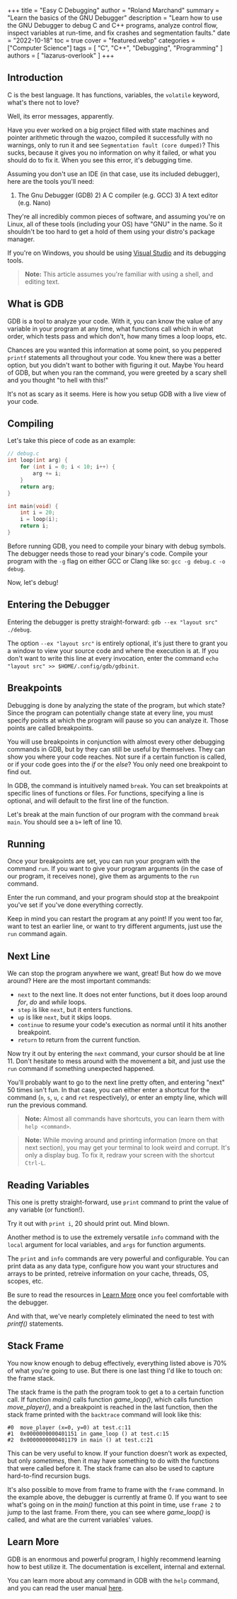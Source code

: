 +++
title = "Easy C Debugging"
author = "Roland Marchand"
summary = "Learn the basics of the GNU Debugger"
description = "Learn how to use the GNU Debugger to debug C and C++ programs, analyze control flow, inspect variables at run-time, and fix crashes and segmentation faults."
date = "2022-10-18"
toc = true
cover = "featured.webp"
categories = ["Computer Science"]
tags = [
   "C",
   "C++",
   "Debugging",
   "Programming"
]
authors = [
    "lazarus-overlook"
]
+++

## Introduction

C is the best language. It has functions, variables, the `volatile` keyword,
what's there not to love?

Well, its error messages, apparently.

Have you ever worked on a big project filled with state machines and pointer
arithmetic through the wazoo, compiled it successfully with no warnings, only to
run it and see `Segmentation fault (core dumped)`? This sucks, because it gives
you no information on why it failed, or what you should do to fix it. When you
see this error, it's debugging time.

Assuming you don't use an IDE (in that case, use its included debugger), here
are the tools you'll need:

1) The Gnu Debugger (GDB) 2) A C compiler (e.g. GCC) 3) A text editor
(e.g. Nano)

They're all incredibly common pieces of software, and assuming you're on Linux,
all of these tools (including your OS) have "GNU" in the name. So it shouldn't
be too hard to get a hold of them using your distro's package manager.

If you're on Windows, you should be using [Visual
Studio](https://visualstudio.microsoft.com/) and its debugging tools.

> **Note:** This article assumes you're familiar with using a shell, and
> editing text.

## What is GDB
GDB is a tool to analyze your code. With it, you can know the value of any
variable in your program at any time, what functions call which in what order,
which tests pass and which don't, how many times a loop loops, etc.

Chances are you wanted this information at some point, so you peppered
`printf` statements all throughout your code. You knew there was a better
option, but you didn't want to bother with figuring it out. Maybe You heard of
GDB, but when you ran the command, you were greeted by a scary shell and you
thought "to hell with this!"

It's not as scary as it seems. Here is how you setup GDB with a live view of
your code.

## Compiling
Let's take this piece of code as an example:
```c
// debug.c
int loop(int arg) {
	for (int i = 0; i < 10; i++) {
		arg += i;
	}
	return arg;
}

int main(void) {
	int i = 20;
	i = loop(i);
	return i;
}
```

Before running GDB, you need to compile your binary with debug symbols. The
debugger needs those to read your binary's code. Compile your program with the
`-g` flag on either GCC or Clang like so: `gcc -g debug.c -o debug`.

Now, let's debug!

## Entering the Debugger

Entering the debugger is pretty straight-forward: `gdb --ex "layout src"
./debug`.

The option `--ex "layout src"` is entirely optional, it's just there to grant
you a window to view your source code and where the execution is at. If you
don't want to write this line at every invocation, enter the command `echo
"layout src" >> $HOME/.config/gdb/gdbinit`.

## Breakpoints

Debugging is done by analyzing the state of the program, but which state? Since
the program can potentially change state at every line, you must specify points
at which the program will pause so you can analyze it. Those points are
called breakpoints.

You will use breakpoints in conjunction with almost every other debugging
commands in GDB, but by they can still be useful by themselves. They can show
you where your code reaches. Not sure if a certain function is called, or if
your code goes into the *if* or the *else*? You only need one breakpoint to find
out.

In GDB, the command is intuitively named `break`. You can set breakpoints at
specific lines of functions or files. For functions, specifying a line is
optional, and will default to the first line of the function.

Let's break at the main function of our program with the command `break
main`. You should see a `b+` left of line 10.

## Running

Once your breakpoints are set, you can run your program with the command
`run`. If you want to give your program arguments (in the case of our program,
it receives none), give them as arguments to the `run` command.

Enter the run command, and your program should stop at the breakpoint you've set
if you've done everything correctly.

Keep in mind you can restart the program at any point! If you went too far, want
to test an earlier line, or want to try different arguments, just use the `run`
command again.

## Next Line

We can stop the program anywhere we want, great! But how do we move around? Here
are the most important commands:

* `next` to the next line. It does not enter functions, but it does loop around
  *for*, *do* and *while* loops.
* `step` is like `next`, but it enters functions.
* `up` is like `next`, but it skips loops.
* `continue` to resume your code's execution as normal until it hits another
  breakpoint.
* `return` to return from the current function.
  
Now try it out by entering the `next` command, your cursor should be at
line 11. Don't hesitate to mess around with the movement a bit, and just use the
`run` command if something unexpected happened.

You'll probably want to go to the next line pretty often, and entering "next" 50
times isn't fun. In that case, you can either enter a shortcut for the command
(`n`, `s`, `u`, `c` and `ret` respectively), or enter an empty line, which will
run the previous command.

> **Note:** Almost all commands have shortcuts, you can learn them with `help
> <command>`.

> **Note:** While moving around and printing information (more on that next
> section), you may get your terminal to look weird and corrupt. It's only a
> display bug. To fix it, redraw your screen with the shortcut `Ctrl-L`.

## Reading Variables

This one is pretty straight-forward, use `print` command to print the value of
any variable (or function!).

Try it out with `print i`, 20 should print out. Mind blown.

Another method is to use the extremely versatile `info` command with the `local`
argument for local variables, and `args` for function arguments.

The `print` and `info` commands are very powerful and configurable. You can
print data as any data type, configure how you want your structures and arrays
to be printed, retreive information on your cache, threads, OS, scopes, etc.

Be sure to read the resources in [Learn More](#learn-more) once you feel
comfortable with the debugger.

And with that, we've nearly completely eliminated the need to test with
*printf()* statements.

## Stack Frame

You now know enough to debug effectively, everything listed above is 70% of what
you're going to use. But there is one last thing I'd like to touch on: the frame
stack.

The stack frame is the path the program took to get a to a certain function
call. If function *main()* calls function *game_loop()*, which calls function
*move_player()*, and a breakpoint is reached in the last function, then the
stack frame printed with the `backtrace` command will look like this:

```
#0  move_player (x=0, y=0) at test.c:11
#1  0x0000000000401151 in game_loop () at test.c:15
#2  0x0000000000401179 in main () at test.c:21
```

This can be very useful to know. If your function doesn't work as expected, but
only *sometimes*, then it may have something to do with the functions that were
called before it. The stack frame can also be used to capture hard-to-find
recursion bugs.

It's also possible to move from frame to frame with the `frame` command. In the
example above, the debugger is currently at frame 0. If you want to see what's
going on in the *main()* function at this point in time, use `frame 2` to jump
to the last frame. From there, you can see where *game_loop()* is called, and
what are the current variables' values.

## Learn More
GDB is an enormous and powerful program, I highly recommend learning how to best
utilize it. The documentation is excellent, internal and external.

You can learn more about any command in GDB with the `help` command, and you can
read the user manual [here](https://sourceware.org/gdb/current/onlinedocs/gdb/).
